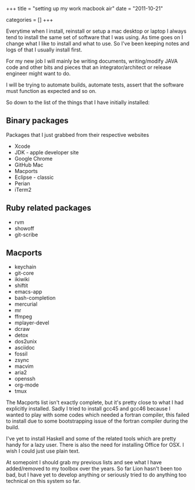 +++
title = "setting up my work macbook air"
date = "2011-10-21"

categories = []
+++

Everytime when I install, reinstall or setup a mac desktop or laptop I
always tend to install the same set of software that I was using. As time
goes on I change what I like to install and what to use. So I've been
keeping notes and logs of that I usually install first.

For my new job I will mainly be writing documents, writing/modify JAVA
code and other bits and pieces that an integrator/architect or release
engineer might want to do.

I will be trying to automate builds, automate tests, assert that the
software must function as expected and so on.

So down to the list of the things that I have initially installed:

## Binary packages 

Packages that I just grabbed from their respective websites

* Xcode
* JDK - apple developer site
* Google Chrome
* GitHub Mac
* Macports
* Eclipse - classic
* Perian
* iTerm2

## Ruby related packages

* rvm
* showoff
* git-scribe

## Macports

* keychain
* git-core
* ikiwiki
* shiftit
* emacs-app
* bash-completion
* mercurial
* mr
* ffmpeg
* mplayer-devel
* dcraw
* detox
* dos2unix
* asciidoc
* fossil
* zsync
* macvim
* aria2
* openssh
* org-mode
* tmux

The Macports list isn't exactly complete, but it's pretty close to
what I had explicitly installed. Sadly I tried to install gcc45 and
gcc46 because I wanted to play with some codes which needed a fortran
compiler, this failed to install due to some bootstrapping issue of
the fortran compiler during the build.

I've yet to install Haskell and some of the related tools which are
pretty handy for a lazy user. There is also the need for installing
Office for OSX. I wish I could just use plain text.

At somepoint I should grab my previous lists and see what I have
added/removed to my toolbox over the years. So far Lion hasn't been
too bad, but I have yet to develop anything or seriously tried to do
anything too technical on this system so far.
